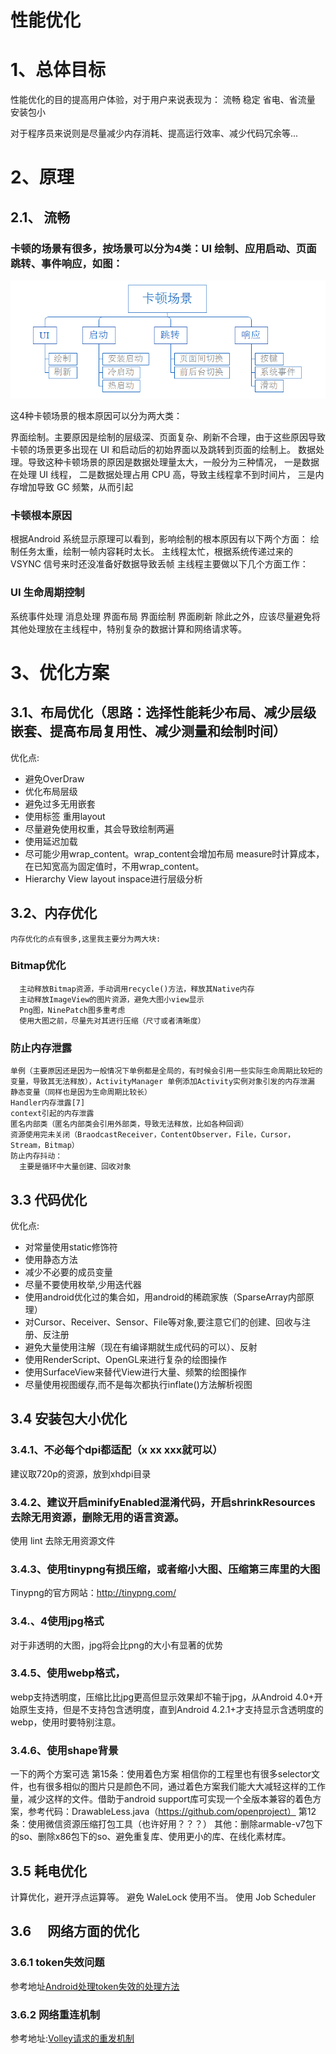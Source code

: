 性能优化
==================
# 1、总体目标
性能优化的目的提高用户体验，对于用户来说表现为：
  流畅
  稳定
  省电、省流量
  安装包小
  
  对于程序员来说则是尽量减少内存消耗、提高运行效率、减少代码冗余等...
  
# 2、原理
 ## 2.1、 流畅
  ### 卡顿的场景有很多，按场景可以分为4类：UI 绘制、应用启动、页面跳转、事件响应，如图：
  ![卡顿场景]( https://github.com/h616016784/android_qesAndSumUp/raw/master/pic/clipboard.png )
  
  这4种卡顿场景的根本原因可以分为两大类：

  界面绘制。主要原因是绘制的层级深、页面复杂、刷新不合理，由于这些原因导致卡顿的场景更多出现在 UI 和启动后的初始界面以及跳转到页面的绘制上。
  数据处理。导致这种卡顿场景的原因是数据处理量太大，一般分为三种情况，
    一是数据在处理 UI 线程，
    二是数据处理占用 CPU 高，导致主线程拿不到时间片，
    三是内存增加导致 GC 频繁，从而引起
    
 ### 卡顿根本原因
  根据Android 系统显示原理可以看到，影响绘制的根本原因有以下两个方面：
  绘制任务太重，绘制一帧内容耗时太长。
  主线程太忙，根据系统传递过来的 VSYNC 信号来时还没准备好数据导致丢帧
主线程主要做以下几个方面工作：
 ### UI 生命周期控制
  系统事件处理
  消息处理
  界面布局
  界面绘制
  界面刷新
  除此之外，应该尽量避免将其他处理放在主线程中，特别复杂的数据计算和网络请求等。
  
# 3、优化方案
 ## 3.1、布局优化（思路：选择性能耗少布局、减少层级嵌套、提高布局复用性、减少测量和绘制时间）
   优化点:
  - 避免OverDraw
  - 优化布局层级
  - 避免过多无用嵌套
  - 使用标签 重用layout
  - 尽量避免使用权重，其会导致绘制两遍
  - 使用延迟加载
  - 尽可能少用wrap_content。wrap_content会增加布局 measure时计算成本，在已知宽高为固定值时，不用wrap_content。
  - Hierarchy View  layout inspace进行层级分析
  
  ## 3.2、内存优化
    内存优化的点有很多,这里我主要分为两大块:
   ###  Bitmap优化
      主动释放Bitmap资源，手动调用recycle()方法，释放其Native内存
      主动释放ImageView的图片资源，避免大图小view显示
      Png图，NinePatch图多重考虑
      使用大图之前，尽量先对其进行压缩（尺寸或者清晰度）
   ### 防止内存泄露
    单例（主要原因还是因为一般情况下单例都是全局的，有时候会引用一些实际生命周期比较短的变量，导致其无法释放），ActivityManager 单例添加Activity实例对象引发的内存泄漏
    静态变量（同样也是因为生命周期比较长）
    Handler内存泄露[7]
    context引起的内存泄露
    匿名内部类（匿名内部类会引用外部类，导致无法释放，比如各种回调）
    资源使用完未关闭（BraodcastReceiver，ContentObserver，File，Cursor，Stream，Bitmap）
    防止内存抖动：
      主要是循环中大量创建、回收对象
    
   ## 3.3 代码优化
  优化点:
  - 对常量使用static修饰符
  - 使用静态方法
  - 减少不必要的成员变量
  - 尽量不要使用枚举,少用迭代器
  - 使用android优化过的集合如，用android的稀疏家族（SparseArray内部原理）
  - 对Cursor、Receiver、Sensor、File等对象,要注意它们的创建、回收与注册、反注册
  - 避免大量使用注解（现在有编译期就生成代码的可以）、反射
  - 使用RenderScript、OpenGL来进行复杂的绘图操作
  - 使用SurfaceView来替代View进行大量、频繁的绘图操作
  - 尽量使用视图缓存,而不是每次都执行inflate()方法解析视图
  
  ## 3.4 安装包大小优化
   ### 3.4.1、不必每个dpi都适配（x xx xxx就可以）
  建议取720p的资源，放到xhdpi目录
   ### 3.4.2、建议开启minifyEnabled混淆代码，开启shrinkResources去除无用资源，删除无用的语言资源。
   使用 lint 去除无用资源文件
   ### 3.4.3、使用tinypng有损压缩，或者缩小大图、压缩第三库里的大图
  Tinypng的官方网站：http://tinypng.com/
   ### 3.4.、4使用jpg格式
  对于非透明的大图，jpg将会比png的大小有显著的优势
   ### 3.4.5、使用webp格式，
  webp支持透明度，压缩比比jpg更高但显示效果却不输于jpg，从Android 4.0+开始原生支持，但是不支持包含透明度，直到Android 4.2.1+才支持显示含透明度的webp，使用时要特别注意。
  ### 3.4.6、使用shape背景
  一下的两个方案可选
  第15条：使用着色方案
  相信你的工程里也有很多selector文件，也有很多相似的图片只是颜色不同，通过着色方案我们能大大减轻这样的工作量，减少这样的文件。借助于android support库可实现一个全版本兼容的着色方案，参考代码：DrawableLess.java（https://github.com/openproject）
第12条：使用微信资源压缩打包工具（也许好用？？？）
其他：删除armable-v7包下的so、删除x86包下的so、避免重复库、使用更小的库、在线化素材库。
  ## 3.5 耗电优化
  计算优化，避开浮点运算等。
  避免 WaleLock 使用不当。
  使用 Job Scheduler
  ## 3.6 　网络方面的优化
  ### 3.6.1 token失效问题
  参考地址[Android处理token失效的处理方法](https://blog.csdn.net/xulike1990/article/details/60581466)
  ### 3.6.2 网络重连机制
  参考地址:[Volley请求的重发机制](https://blog.csdn.net/jez/article/details/85762630)
 
